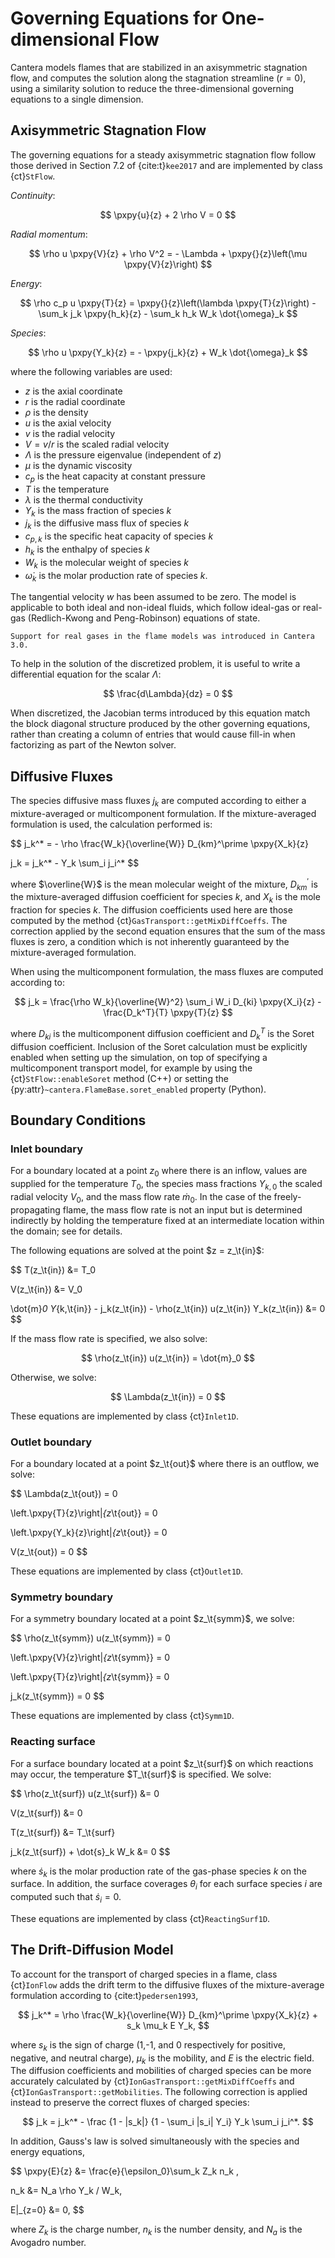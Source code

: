 # Governing Equations for One-dimensional Flow

Cantera models flames that are stabilized in an axisymmetric stagnation flow, and
computes the solution along the stagnation streamline ($r=0$), using a similarity
solution to reduce the three-dimensional governing equations to a single dimension.

## Axisymmetric Stagnation Flow

The governing equations for a steady axisymmetric stagnation flow follow those derived
in Section 7.2 of {cite:t}`kee2017` and are implemented by class {ct}`StFlow`.

*Continuity*:

$$  \pxpy{u}{z} + 2 \rho V = 0  $$

*Radial momentum*:

$$
\rho u \pxpy{V}{z} + \rho V^2 = - \Lambda + \pxpy{}{z}\left(\mu \pxpy{V}{z}\right)
$$

*Energy*:

$$
\rho c_p u \pxpy{T}{z} = \pxpy{}{z}\left(\lambda \pxpy{T}{z}\right)
    - \sum_k j_k \pxpy{h_k}{z} - \sum_k h_k W_k \dot{\omega}_k
$$

*Species*:

$$
\rho u \pxpy{Y_k}{z} = - \pxpy{j_k}{z} + W_k \dot{\omega}_k
$$

where the following variables are used:

- $z$ is the axial coordinate
- $r$ is the radial coordinate
- $\rho$ is the density
- $u$ is the axial velocity
- $v$ is the radial velocity
- $V = v/r$ is the scaled radial velocity
- $\Lambda$ is the pressure eigenvalue (independent of $z$)
- $\mu$ is the dynamic viscosity
- $c_p$ is the heat capacity at constant pressure
- $T$ is the temperature
- $\lambda$ is the thermal conductivity
- $Y_k$ is the mass fraction of species $k$
- $j_k$ is the diffusive mass flux of species $k$
- $c_{p,k}$ is the specific heat capacity of species $k$
- $h_k$ is the enthalpy of species $k$
- $W_k$ is the molecular weight of species $k$
- $\dot{\omega}_k$ is the molar production rate of species $k$.

The tangential velocity $w$ has been assumed to be zero. The model is applicable to both
ideal and non-ideal fluids, which follow ideal-gas or real-gas (Redlich-Kwong and
Peng-Robinson) equations of state.

```{versionadded} 3.0
Support for real gases in the flame models was introduced in Cantera 3.0.
```

To help in the solution of the discretized problem, it is useful to write a
differential equation for the scalar $\Lambda$:

$$  \frac{d\Lambda}{dz} = 0  $$

When discretized, the Jacobian terms introduced by this equation match the block
diagonal structure produced by the other governing equations, rather than creating a
column of entries that would cause fill-in when factorizing as part of the Newton
solver.

## Diffusive Fluxes

The species diffusive mass fluxes $j_k$ are computed according to either a
mixture-averaged or multicomponent formulation. If the mixture-averaged formulation is
used, the calculation performed is:

$$
j_k^* = - \rho \frac{W_k}{\overline{W}} D_{km}^\prime \pxpy{X_k}{z}

j_k = j_k^* - Y_k \sum_i j_i^*
$$

where $\overline{W}$ is the mean molecular weight of the mixture, $D_{km}^\prime$ is the
mixture-averaged diffusion coefficient for species $k$, and $X_k$ is the mole fraction
for species $k$. The diffusion coefficients used here are those computed by the method
{ct}`GasTransport::getMixDiffCoeffs`. The correction applied by the second equation
ensures that the sum of the mass fluxes is zero, a condition which is not inherently
guaranteed by the mixture-averaged formulation.

When using the multicomponent formulation, the mass fluxes are computed according to:

$$
j_k = \frac{\rho W_k}{\overline{W}^2} \sum_i W_i D_{ki} \pxpy{X_i}{z}
      - \frac{D_k^T}{T} \pxpy{T}{z}
$$

where $D_{ki}$ is the multicomponent diffusion coefficient and $D_k^T$ is the Soret
diffusion coefficient. Inclusion of the Soret calculation must be explicitly enabled
when setting up the simulation, on top of specifying a multicomponent transport model,
for example by using the {ct}`StFlow::enableSoret` method (C++) or setting the
{py:attr}`~cantera.FlameBase.soret_enabled` property (Python).

## Boundary Conditions

### Inlet boundary

For a boundary located at a point $z_0$ where there is an inflow, values are supplied
for the temperature $T_0$, the species mass fractions $Y_{k,0}$ the scaled radial
velocity $V_0$, and the mass flow rate $\dot{m}_0$. In the case of the
freely-propagating flame, the mass flow rate is not an input but is determined
indirectly by holding the temperature fixed at an intermediate location within the
domain; see [](discretization) for details.

The following equations are solved at the point $z = z_\t{in}$:

$$
T(z_\t{in}) &= T_0

V(z_\t{in}) &= V_0

\dot{m}_0 Y_{k,\t{in}} - j_k(z_\t{in}) - \rho(z_\t{in}) u(z_\t{in}) Y_k(z_\t{in}) &= 0
$$

If the mass flow rate is specified, we also solve:

$$
\rho(z_\t{in}) u(z_\t{in}) = \dot{m}_0
$$

Otherwise, we solve:

$$  \Lambda(z_\t{in}) = 0  $$

These equations are implemented by class {ct}`Inlet1D`.

### Outlet boundary

For a boundary located at a point $z_\t{out}$ where there is an outflow, we solve:

$$
\Lambda(z_\t{out}) = 0

\left.\pxpy{T}{z}\right|_{z_\t{out}} = 0

\left.\pxpy{Y_k}{z}\right|_{z_\t{out}} = 0

V(z_\t{out}) = 0
$$

These equations are implemented by class {ct}`Outlet1D`.

### Symmetry boundary

For a symmetry boundary located at a point $z_\t{symm}$, we solve:

$$
\rho(z_\t{symm}) u(z_\t{symm}) = 0

\left.\pxpy{V}{z}\right|_{z_\t{symm}} = 0

\left.\pxpy{T}{z}\right|_{z_\t{symm}} = 0

j_k(z_\t{symm}) = 0
$$

These equations are implemented by class {ct}`Symm1D`.

### Reacting surface

For a surface boundary located at a point $z_\t{surf}$ on which reactions may
occur, the temperature $T_\t{surf}$ is specified. We solve:

$$
\rho(z_\t{surf}) u(z_\t{surf}) &= 0

V(z_\t{surf}) &= 0

T(z_\t{surf}) &= T_\t{surf}

j_k(z_\t{surf}) + \dot{s}_k W_k &= 0
$$

where $\dot{s}_k$ is the molar production rate of the gas-phase species $k$ on the
surface. In addition, the surface coverages $\theta_i$ for each surface species $i$ are
computed such that $\dot{s}_i = 0$.

These equations are implemented by class {ct}`ReactingSurf1D`.

## The Drift-Diffusion Model

To account for the transport of charged species in a flame, class {ct}`IonFlow` adds the
drift term to the diffusive fluxes of the mixture-average formulation according to
{cite:t}`pedersen1993`,

$$
j_k^* = \rho \frac{W_k}{\overline{W}} D_{km}^\prime \pxpy{X_k}{z} + s_k \mu_k E Y_k,
$$

where $s_k$ is the sign of charge (1,-1, and 0 respectively for positive, negative, and
neutral charge), $\mu_k$ is the mobility, and $E$ is the electric field. The diffusion
coefficients and mobilities of charged species can be more accurately calculated by
{ct}`IonGasTransport::getMixDiffCoeffs` and {ct}`IonGasTransport::getMobilities`. The
following correction is applied instead to preserve the correct fluxes of charged
species:

$$
j_k = j_k^* - \frac {1 - |s_k|} {1 - \sum_i |s_i| Y_i} Y_k \sum_i j_i^*.
$$

In addition, Gauss's law is solved simultaneously with the species and energy equations,

$$
\pxpy{E}{z} &= \frac{e}{\epsilon_0}\sum_k Z_k n_k ,

n_k &= N_a \rho Y_k / W_k,

E|_{z=0} &= 0,
$$

where $Z_k$ is the charge number, $n_k$ is the number density, and $N_a$ is the Avogadro
number.
